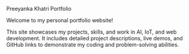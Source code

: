 Preeyanka Khatri Portfolio

Welcome to my personal portfolio website!

This site showcases my projects, skills, and work in AI, IoT, and web development. It includes detailed project descriptions, live demos, and GitHub links to demonstrate my coding and problem-solving abilities.
